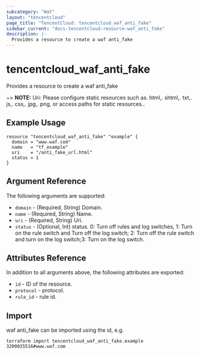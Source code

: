 ```yaml
---
subcategory: "Waf"
layout: "tencentcloud"
page_title: "TencentCloud: tencentcloud_waf_anti_fake"
sidebar_current: "docs-tencentcloud-resource-waf_anti_fake"
description: |-
  Provides a resource to create a waf anti_fake
---
```


# tencentcloud_waf_anti_fake

Provides a resource to create a waf anti_fake

~> **NOTE:** Uri: Please configure static resources such as. html,. shtml,. txt,. js,. css,. jpg,. png, or access paths for static resources..

## Example Usage

```hcl
resource "tencentcloud_waf_anti_fake" "example" {
  domain = "www.waf.com"
  name   = "tf_example"
  uri    = "/anti_fake_url.html"
  status = 1
}
```

## Argument Reference

The following arguments are supported:

* `domain` - (Required, String) Domain.
* `name` - (Required, String) Name.
* `uri` - (Required, String) Uri.
* `status` - (Optional, Int) status. 0: Turn off rules and log switches, 1: Turn on the rule switch and Turn off the log switch; 2: Turn off the rule switch and turn on the log switch;3: Turn on the log switch.

## Attributes Reference

In addition to all arguments above, the following attributes are exported:

* `id` - ID of the resource.
* `protocol` - protocol.
* `rule_id` - rule id.


## Import

waf anti_fake can be imported using the id, e.g.

```
terraform import tencentcloud_waf_anti_fake.example 3200035516#www.waf.com
```

